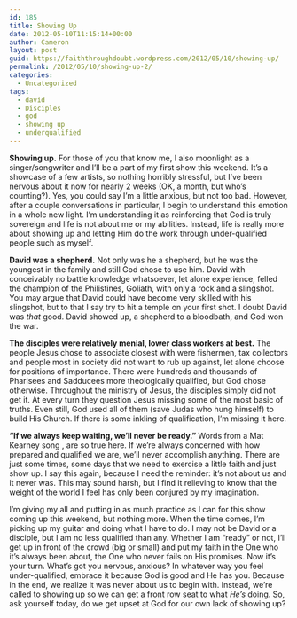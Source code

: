 ```yaml
---
id: 185
title: Showing Up
date: 2012-05-10T11:15:14+00:00
author: Cameron
layout: post
guid: https://faiththroughdoubt.wordpress.com/2012/05/10/showing-up/
permalink: /2012/05/10/showing-up-2/
categories:
  - Uncategorized
tags:
  - david
  - Disciples
  - god
  - showing up
  - underqualified
---
```

**Showing up.** For those of you that know me, I also moonlight as a singer/songwriter and I’ll be a part of my first show this weekend. It’s a showcase of a few artists, so nothing horribly stressful, but I’ve been nervous about it now for nearly 2 weeks (OK, a month, but who’s counting?). Yes, you could say I’m a little anxious, but not too bad. However, after a couple conversations in particular, I begin to understand this emotion in a whole new light. I’m understanding it as reinforcing that God is truly sovereign and life is not about me or my abilities. Instead, life is really more about showing up and letting Him do the work through under-qualified people such as myself.

**David was a shepherd.** Not only was he a shepherd, but he was the youngest in the family and still God chose to use him. David with conceivably no battle knowledge whatsoever, let alone experience, felled the champion of the Philistines, Goliath, with only a rock and a slingshot. You may argue that David could have become very skilled with his slingshot, but to that I say try to hit a temple on your first shot. I doubt David was _that_ good. David showed up, a shepherd to a bloodbath, and God won the war.

**The disciples were relatively menial, lower class workers at best.** The people Jesus chose to associate closest with were fishermen, tax collectors and people most in society did not want to rub up against, let alone choose for positions of importance. There were hundreds and thousands of Pharisees and Sadducees more theologically qualified, but God chose otherwise. Throughout the ministry of Jesus, the disciples simply did not get it. At every turn they question Jesus missing some of the most basic of truths. Even still, God used all of them (save Judas who hung himself) to build His Church. If there is some inkling of qualification, I’m missing it here.

**“If we always keep waiting, we’ll never be ready.”** Words from a Mat Kearney song , are so true here. If we’re always concerned with how prepared and qualified we are, we’ll never accomplish anything. There are just some times, some days that we need to exercise a little faith and just show up. I say this again, because I need the reminder: it’s not about us and it never was. This may sound harsh, but I find it relieving to know that the weight of the world I feel has only been conjured by my imagination.

I’m giving my all and putting in as much practice as I can for this show coming up this weekend, but nothing more. When the time comes, I’m picking up my guitar and doing what I have to do. I may not be David or a disciple, but I am no less qualified than any. Whether I am “ready” or not, I’ll get up in front of the crowd (big or small) and put my faith in the One who it’s always been about, the One who never fails on His promises. Now it’s your turn. What’s got you nervous, anxious? In whatever way you feel under-qualified, embrace it because God is good and He has you. Because in the end, we realize it was never about us to begin with. Instead, we’re called to showing up so we can get a front row seat to what _He’s_ doing. So, ask yourself today, do we get upset at God for our own lack of showing up?